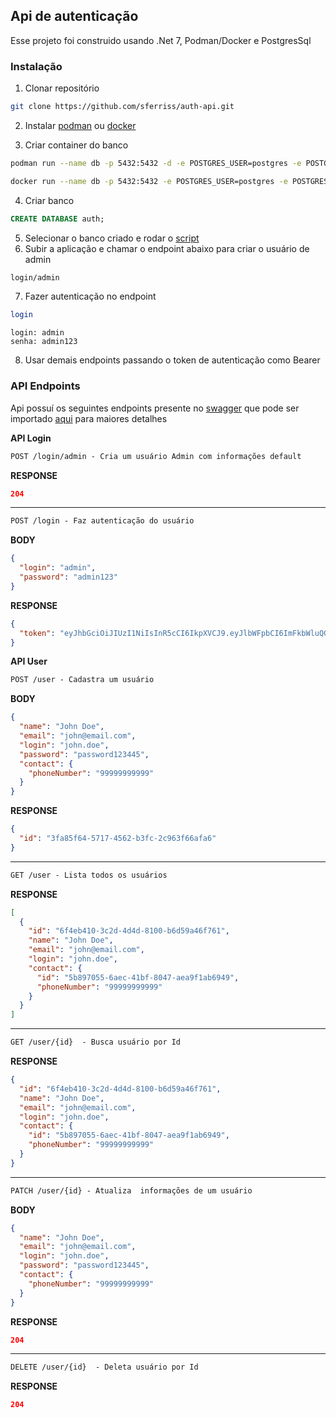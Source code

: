 ## Api de autenticação

Esse projeto foi construido usando .Net 7, Podman/Docker e PostgresSql

### Instalação
1. Clonar repositório
```bash
git clone https://github.com/sferriss/auth-api.git
```
2. Instalar [podman](https://podman-desktop.io/downloads) ou [docker](https://www.docker.com/products/docker-desktop/)

3. Criar container do banco
```bash
podman run --name db -p 5432:5432 -d -e POSTGRES_USER=postgres -e POSTGRES_PASSWORD=postgres docker.io/library/postgres:latest
```
```bash
docker run --name db -p 5432:5432 -e POSTGRES_USER=postgres -e POSTGRES_PASSWORD=postgres -d postgres:latest
```
4. Criar banco
```sql
CREATE DATABASE auth;
```
5. Selecionar o banco criado e rodar o [script](src/Auth.Database/Scripts/Initial.sql) 
6. Subir a aplicação e chamar o endpoint abaixo para criar o usuário de admin
```bash
login/admin
```
7. Fazer autenticação no endpoint

```bash
login
```
```
login: admin
senha: admin123
```
8. Usar demais endpoints passando o token de autenticação como Bearer
### API Endpoints
Api possuí os seguintes endpoints presente no [swagger](swagger_auth_api.json) que pode ser importado [aqui](https://editor-next.swagger.io/) para maiores detalhes

**API Login**
```markdown
POST /login/admin - Cria um usuário Admin com informações default
```
**RESPONSE**
```json
204
```
***
```markdown
POST /login - Faz autenticação do usuário
```
**BODY**
```json
{
  "login": "admin",
  "password": "admin123"
}
```
**RESPONSE**
```json
{
  "token": "eyJhbGciOiJIUzI1NiIsInR5cCI6IkpXVCJ9.eyJlbWFpbCI6ImFkbWluQGVtYWlsLmNvbSIsImxvZ2luIjoiYWRtaW4iLCJuYmYiOjE3MTgzMzAxNTIsImV4cCI6MTcxODM1ODk1MiwiaWF0IjoxNzE4MzMwMTUyfQ.O-C9jU8-tuNiJFk5yCl2H_ffPk_lrOsHlmG8zag0"
}
```

**API User**
```markdown
POST /user - Cadastra um usuário
```
**BODY**
```json
{
  "name": "John Doe",
  "email": "john@email.com",
  "login": "john.doe",
  "password": "password123445",
  "contact": {
    "phoneNumber": "99999999999"
  }
}
```
**RESPONSE**
```json
{
  "id": "3fa85f64-5717-4562-b3fc-2c963f66afa6"
}
```
***
```markdown
GET /user - Lista todos os usuários
```

**RESPONSE**
```json
[
  {
    "id": "6f4eb410-3c2d-4d4d-8100-b6d59a46f761",
    "name": "John Doe",
    "email": "john@email.com",
    "login": "john.doe",
    "contact": {
      "id": "5b897055-6aec-41bf-8047-aea9f1ab6949",
      "phoneNumber": "99999999999"
    }
  }
]
```
***
```markdown
GET /user/{id}  - Busca usuário por Id
```

**RESPONSE**
```json
{
  "id": "6f4eb410-3c2d-4d4d-8100-b6d59a46f761",
  "name": "John Doe",
  "email": "john@email.com",
  "login": "john.doe",
  "contact": {
    "id": "5b897055-6aec-41bf-8047-aea9f1ab6949",
    "phoneNumber": "99999999999"
  }
}
```
***
```markdown
PATCH /user/{id} - Atualiza  informações de um usuário
```

**BODY**
```json
{
  "name": "John Doe",
  "email": "john@email.com",
  "login": "john.doe",
  "password": "password123445",
  "contact": {
    "phoneNumber": "99999999999"
  }
}
```
**RESPONSE**
```json
204
```
***
```markdown
DELETE /user/{id}  - Deleta usuário por Id
```

**RESPONSE**
```json
204
```
